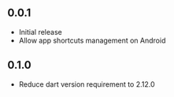 ## 0.0.1

* Initial release
* Allow app shortcuts management on Android

## 0.1.0

* Reduce dart version requirement to 2.12.0
